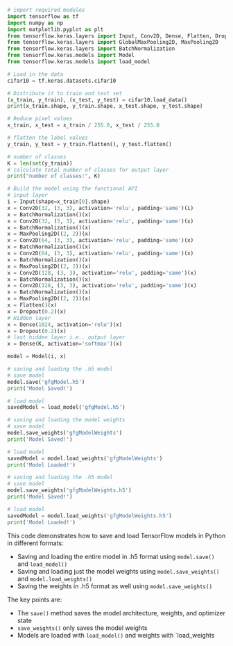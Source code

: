 ```python
# import required modules
import tensorflow as tf
import numpy as np
import matplotlib.pyplot as plt
from tensorflow.keras.layers import Input, Conv2D, Dense, Flatten, Dropout
from tensorflow.keras.layers import GlobalMaxPooling2D, MaxPooling2D
from tensorflow.keras.layers import BatchNormalization
from tensorflow.keras.models import Model
from tensorflow.keras.models import load_model

# Load in the data
cifar10 = tf.keras.datasets.cifar10

# Distribute it to train and test set
(x_train, y_train), (x_test, y_test) = cifar10.load_data()
print(x_train.shape, y_train.shape, x_test.shape, y_test.shape)

# Reduce pixel values
x_train, x_test = x_train / 255.0, x_test / 255.0

# flatten the label values
y_train, y_test = y_train.flatten(), y_test.flatten()

# number of classes
K = len(set(y_train))
# calculate total number of classes for output layer
print("number of classes:", K)

# Build the model using the functional API
# input layer
i = Input(shape=x_train[0].shape)
x = Conv2D(32, (3, 3), activation='relu', padding='same')(i)
x = BatchNormalization()(x)
x = Conv2D(32, (3, 3), activation='relu', padding='same')(x)
x = BatchNormalization()(x)
x = MaxPooling2D((2, 2))(x)
x = Conv2D(64, (3, 3), activation='relu', padding='same')(x)
x = BatchNormalization()(x)
x = Conv2D(64, (3, 3), activation='relu', padding='same')(x)
x = BatchNormalization()(x)
x = MaxPooling2D((2, 2))(x)
x = Conv2D(128, (3, 3), activation='relu', padding='same')(x)
x = BatchNormalization()(x)
x = Conv2D(128, (3, 3), activation='relu', padding='same')(x)
x = BatchNormalization()(x)
x = MaxPooling2D((2, 2))(x)
x = Flatten()(x)
x = Dropout(0.2)(x)
# Hidden layer
x = Dense(1024, activation='relu')(x)
x = Dropout(0.2)(x)
# last hidden layer i.e.. output layer
x = Dense(K, activation='softmax')(x)

model = Model(i, x)

# saving and loading the .h5 model
# save model
model.save('gfgModel.h5')
print('Model Saved!')

# load model
savedModel = load_model('gfgModel.h5')

# saving and loading the model weights
# save model
model.save_weights('gfgModelWeights')
print('Model Saved!')

# load model
savedModel = model.load_weights('gfgModelWeights')
print('Model Loaded!')

# saving and loading the .h5 model
# save model
model.save_weights('gfgModelWeights.h5')
print('Model Saved!')

# load model
savedModel = model.load_weights('gfgModelWeights.h5')
print('Model Loaded!')
```

This code demonstrates how to save and load TensorFlow models in Python in different formats:
- Saving and loading the entire model in .h5 format using `model.save()` and `load_model()`
- Saving and loading just the model weights using `model.save_weights()` and `model.load_weights()`
- Saving the weights in .h5 format as well using `model.save_weights()`

The key points are:
- The `save()` method saves the model architecture, weights, and optimizer state
- `save_weights()` only saves the model weights
- Models are loaded with `load_model()` and weights with `load_weights